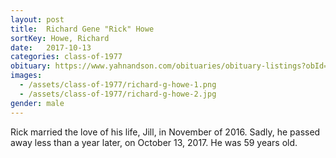 ```yaml
---
layout: post
title:  Richard Gene "Rick" Howe
sortKey: Howe, Richard
date:   2017-10-13
categories: class-of-1977
obituary: https://www.yahnandson.com/obituaries/obituary-listings?obId=2631979
images:
  - /assets/class-of-1977/richard-g-howe-1.png
  - /assets/class-of-1977/richard-g-howe-2.jpg
gender: male
---
```

Rick married the love of his life, Jill, in November of 2016. Sadly, he passed away less than a year later, on October 13, 2017. He was 59 years old.
